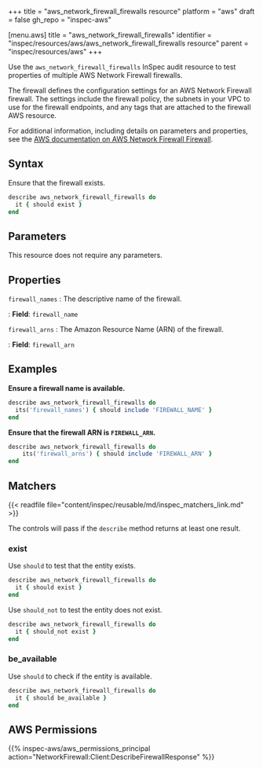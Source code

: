 +++
title = "aws_network_firewall_firewalls resource"
platform = "aws"
draft = false
gh_repo = "inspec-aws"

[menu.aws]
title = "aws_network_firewall_firewalls"
identifier = "inspec/resources/aws/aws_network_firewall_firewalls resource"
parent = "inspec/resources/aws"
+++

Use the `aws_network_firewall_firewalls` InSpec audit resource to test properties of multiple AWS Network Firewall firewalls.

The firewall defines the configuration settings for an AWS Network Firewall firewall. The settings include the firewall policy, the subnets in your VPC to use for the firewall endpoints, and any tags that are attached to the firewall AWS resource.

For additional information, including details on parameters and properties, see the [AWS documentation on AWS Network Firewall Firewall](https://docs.aws.amazon.com/AWSCloudFormation/latest/UserGuide/aws-resource-networkfirewall-firewall.html).

## Syntax

Ensure that the firewall exists.

```ruby
describe aws_network_firewall_firewalls do
  it { should exist }
end
```

## Parameters

This resource does not require any parameters.

## Properties

`firewall_names`
: The descriptive name of the firewall.

: **Field**: `firewall_name`

`firewall_arns`
: The Amazon Resource Name (ARN) of the firewall.

: **Field**: `firewall_arn`

## Examples

**Ensure a firewall name is available.**

```ruby
describe aws_network_firewall_firewalls do
  its('firewall_names') { should include 'FIREWALL_NAME' }
end
```

**Ensure that the firewall ARN is `FIREWALL_ARN`.**

```ruby
describe aws_network_firewall_firewalls do
    its('firewall_arns') { should include 'FIREWALL_ARN' }
end
```

## Matchers

{{< readfile file="content/inspec/reusable/md/inspec_matchers_link.md" >}}

The controls will pass if the `describe` method returns at least one result.

### exist

Use `should` to test that the entity exists.

```ruby
describe aws_network_firewall_firewalls do
  it { should exist }
end
```

Use `should_not` to test the entity does not exist.

```ruby
describe aws_network_firewall_firewalls do
  it { should_not exist }
end
```

### be_available

Use `should` to check if the entity is available.

```ruby
describe aws_network_firewall_firewalls do
  it { should be_available }
end
```

## AWS Permissions

{{% inspec-aws/aws_permissions_principal action="NetworkFirewall:Client:DescribeFirewallResponse" %}}
